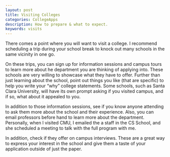```yaml
---
layout: post
title: Visiting Colleges
categories: CollegeApps
description: How to prepare & what to expect.
keywords: visits
---
```


There comes a point where you will want to visit a college. I recommend scheduling a trip during your school break to knock out many schools in the same vicinity in one go.

On these trips, you can sign up for information sessions and campus tours to learn more about he department you are thinking of applying into. These schools are very willing to showcase what they have to offer. Further than just learning about the school, point out things you like (that are specific) to help you write your “why” college statements. Some schools, such as Santa Clara University, will have its own prompt asking if you visited campus, and if so, what about it appealed to you.

In addition to those information sessions, see if you know anyone attending to ask them more about the school and their experience. Also, you can email professors before hand to learn more about the department. Personally, when I visited CMU, I emailed the a staff in the CS School, and she scheduled a meeting to talk with the full program with me.

In addition, check if they offer on campus interviews. These are a great way to express your interest in the school and give them a taste of your application outside of just the paper.
